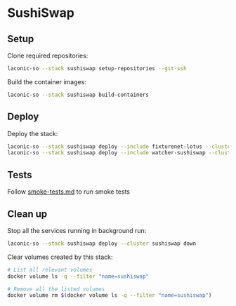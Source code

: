 # SushiSwap

## Setup

Clone required repositories:

```bash
laconic-so --stack sushiswap setup-repositories --git-ssh
```

Build the container images:

```bash
laconic-so --stack sushiswap build-containers
```

## Deploy

Deploy the stack:

<!-- TODO: Add healthcheck dependency on Lotus endpoint in sushiswap watchers -->
```bash
laconic-so --stack sushiswap deploy --include fixturenet-lotus --cluster sushiswap up
laconic-so --stack sushiswap deploy --include watcher-sushiswap --cluster sushiswap up
```

## Tests

Follow [smoke-tests.md](./smoke-tests.md) to run smoke tests

## Clean up

Stop all the services running in background run:

```bash
laconic-so --stack sushiswap deploy --cluster sushiswap down
```

Clear volumes created by this stack:

```bash
# List all relevant volumes
docker volume ls -q --filter "name=sushiswap"

# Remove all the listed volumes
docker volume rm $(docker volume ls -q --filter "name=sushiswap")
```
